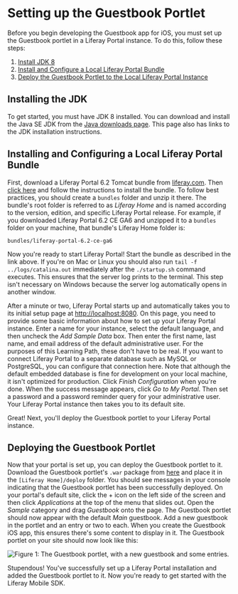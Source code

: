 # Setting up the Guestbook Portlet [](id=setting-up-the-guestbook-portlet-ios)

Before you begin developing the Guestbook app for iOS, you must set up the 
Guestbook portlet in a Liferay Portal instance. To do this, follow these steps: 

1.  [Install JDK 8](/develop/tutorials/-/knowledge_base/6-2/setting-up-the-guestbook-portlet#installing-the-jdk)
2.  [Install and Configure a Local Liferay Portal Bundle](/develop/tutorials/-/knowledge_base/6-2/setting-up-the-guestbook-portlet#installing-and-configuring-a-local-liferay-bundle)
3.  [Deploy the Guestbook Portlet to the Local Liferay Portal Instance](/develop/tutorials/-/knowledge_base/6-2/setting-up-the-guestbook-portlet#deploying-the-guestbook-portlet)

## Installing the JDK [](id=installing-the-jdk)

To get started, you must have JDK 8 installed. You can download and install the 
Java SE JDK from the 
[Java downloads page](http://www.oracle.com/technetwork/java/javase/downloads/index.html). 
This page also has links to the JDK installation instructions. 

## Installing and Configuring a Local Liferay Portal Bundle [](id=installing-and-configuring-a-local-liferay-bundle)

First, download a Liferay Portal 6.2 Tomcat bundle from 
[liferay.com](https://www.liferay.com/). 
Then 
[click here](/discover/deployment/-/knowledge_base/6-2/installing-a-bundle)
and follow the instructions to install the bundle. To follow best practices, you 
should create a `bundles` folder and unzip it there. The bundle's root folder is 
referred to as *Liferay Home* and is named according to the version, edition, 
and specific Liferay Portal release. For example, if you downloaded Liferay 
Portal 6.2 CE GA6 and unzipped it to a `bundles` folder on your machine, that 
bundle's Liferay Home folder is: 

    bundles/liferay-portal-6.2-ce-ga6

Now you're ready to start Liferay Portal! Start the bundle as described in the 
link above. If you're on Mac or Linux you should also run 
`tail -f ../logs/catalina.out` immediately after the `./startup.sh` command 
executes. This ensures that the server log prints to the terminal. This step 
isn't necessary on Windows because the server log automatically opens in another 
window. 

After a minute or two, Liferay Portal starts up and automatically takes you to 
its initial setup page at 
[http://localhost:8080](http://localhost:8080). 
On this page, you need to provide some basic information about how to set up 
your Liferay Portal instance. Enter a name for your instance, select the default 
language, and then uncheck the *Add Sample Data* box. Then enter the first name, 
last name, and email address of the default administrative user. For the 
purposes of this Learning Path, these don't have to be real. If you want to 
connect Liferay Portal to a separate database such as MySQL or PostgreSQL, you 
can configure that connection here. Note that although the default embedded 
database is fine for development on your local machine, it isn't optimized for 
production. Click *Finish Configuration* when you're done. When the success 
message appears, click *Go to My Portal*. Then set a password and a password 
reminder query for your administrative user. Your Liferay Portal instance then 
takes you to its default site. 

Great! Next, you'll deploy the Guestbook portlet to your Liferay Portal 
instance. 

## Deploying the Guestbook Portlet [](id=deploying-the-guestbook-portlet)

Now that your portal is set up, you can deploy the Guestbook portlet to it. 
Download the Guestbook portlet's `.war` package from 
[here](https://dev.liferay.com/documents/10184/598513/guestbook-portlet.war) 
and place it in the `[Liferay Home]/deploy` folder. You should see messages 
in your console indicating that the Guestbook portlet has been successfully 
deployed. On your portal's default site, click the + icon on the left side of 
the screen and then click *Applications* at the top of the menu that slides out. 
Open the *Sample* category and drag *Guestbook* onto the page. The Guestbook 
portlet should now appear with the default *Main* guestbook. Add a new guestbook 
in the portlet and an entry or two to each. When you create the Guestbook iOS 
app, this ensures there's some content to display in it. The Guestbook portlet 
on your site should now look like this: 

![Figure 1: The Guestbook portlet, with a new guestbook and some entries.](../../../images/guestbook-portlet-01.png)

Stupendous! You've successfully set up a Liferay Portal installation and added 
the Guestbook portlet to it. Now you're ready to get started with the Liferay 
Mobile SDK. 
